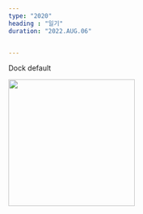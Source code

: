 ```yaml
---
type: "2020"
heading : "일기"
duration: "2022.AUG.06"


---
```

 
 
Dock default
 
<img src="/todo/images/dock_default.png" width="250" >
 
